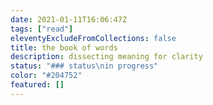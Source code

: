 ```yaml
---
date: 2021-01-11T16:06:47Z
tags: ["read"]
eleventyExcludeFromCollections: false
title: the book of words
description: dissecting meaning for clarity
status: "### status\nin progress"
color: "#204752"
featured: []
---
```


